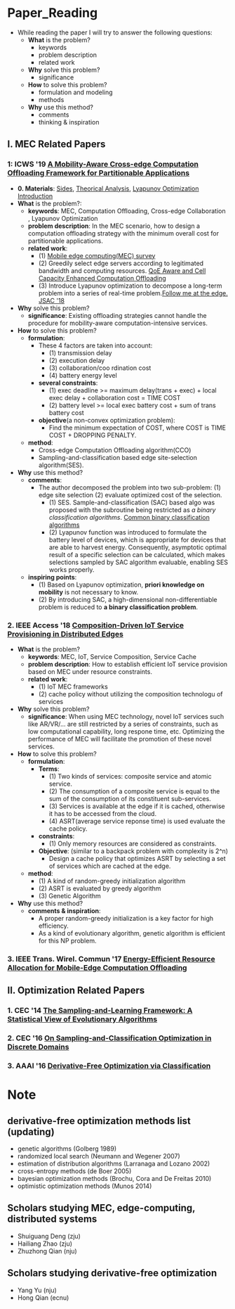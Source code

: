 # Paper_Reading
- While reading the paper I will try to answer the following questions:
  - **What** is the problem?
    - keywords
    - problem description
    - related work
  - **Why** solve this problem?
    - significance
  - **How** to solve this problem?
    - formulation and modeling
    - methods
  - **Why** use this method?
    - comments
    - thinking & inspiration

## I. MEC Related Papers
### 1: ICWS '19 [A Mobility-Aware Cross-edge Computation Offloading Framework for Partitionable Applications](https://www.researchgate.net/profile/Hailiang-Zhao-4/publication/335464610_A_Mobility-Aware_Cross-Edge_Computation_Offloading_Framework_for_Partitionable_Applications/links/5d7b8a024585155f1e3f2bca/A-Mobility-Aware-Cross-Edge-Computation-Offloading-Framework-for-Partitionable-Applications.pdf)
  - **0. Materials**: [Sides](http://hliangzhao.me/slides/cross_edge.pdf), [Theorical Analysis](http://hliangzhao.me/papers/Theoretical_analysis.pdf), [Lyapunov Optimization Introduction](http://hliangzhao.me/math/Lyapunov_optimization.pdf)
  - **What** is the problem?:
    - **keywords**: MEC, Computation Offloading, Cross-edge Collaboration , Lyapunov Optimization
    - **problem description**: In the MEC scenario, how to design a computation offloading strategy with the minimum overall cost for partitionable applications.
    - **related work**:
      - (1) [Mobile edge computing(MEC) survey](https://www.researchgate.net/publication/319299183_A_Survey_on_Mobile_Edge_Computing_The_Communication_Perspective)
      - (2) Greedily select edge servers according to legitimated bandwidth and computing resources. [QoE Aware and Cell Capacity Enhanced Computation Offloading](https://ieeexplore.ieee.org/document/8560111)
      - (3) Introduce Lyapunov optimization to decompose a long-term problem into a series of real-time problem.[Follow me at the edge. JSAC '18](https://www.researchgate.net/publication/327688157_Follow_Me_at_the_Edge_Mobility-Aware_Dynamic_Service_Placement_for_Mobile_Edge_Computing)
  - **Why** solve this problem?
    - **significance**: Existing offloading strategies cannot handle the procedure for mobility-aware computation-intensive services.
  - **How** to solve this problem?
    - **formulation**: 
      - These 4 factors are taken into account:
        - (1) transmission delay
        - (2) execution delay
        - (3) collaboration/coo rdination cost
        - (4) battery energy level
      - **several constraints**:
        - (1) exec deadline >= maximum delay(trans + exec) + local exec delay + collaboration cost = TIME COST
        - (2) battery level >= local exec battery cost + sum of trans battery cost
      - **objective**(a non-convex optimization problem):
        - Find the minimum expectation of COST, where COST is TIME COST + DROPPING PENALTY.
    - **method**:
      - Cross-edge Computation Offloading algorithm(CCO)
      - Sampling-and-classification based edge site-selection algorithm(SES).
  - **Why** use this method?
    - **comments**:
      - The author decomposed the problem into two sub-problem: (1) edge site selection (2) evaluate optimized cost of the selection.
        - (1) SES. Sample-and-classification (SAC) based algo was proposed with the subroutine being restricted as *a binary classification algorithms*. [Common binary classification algorithms](https://towardsdatascience.com/top-10-binary-classification-algorithms-a-beginners-guide-feeacbd7a3e2)
        - (2) Lyapunov function was introduced to formulate the battery level of devices, which is appropriate for devices that are able to harvest energy. Consequently, asymptotic optimal result of a specific selection can be calculated, which makes selections sampled by SAC algorithm evaluable, enabling SES works properly.
    - **inspiring points**:
         - (1) Based on Lyapunov optimization, **priori knowledge on mobility** is not necessary to know.
         - (2) By introducing SAC, a high-dimensional non-differentiable problem is reduced to **a binary classification problem**.

### 2. IEEE Access '18 [Composition-Driven IoT Service Provisioning in Distributed Edges](https://www.researchgate.net/publication/327787725_Composition-Driven_IoT_Service_Provisioning_in_Distributed_Edges)
  - **What** is the problem?
    - **keywords**: MEC, IoT, Service Composition, Service Cache
    - **problem description**: How to establish efficient IoT service provision based on MEC under resource constraints.
    - **related work**:
      - (1) IoT MEC frameworks
      - (2) cache policy without utilizing the composition technologu of services
  - **Why** solve this problem?
    - **significance**: When using MEC technology, novel IoT services such like AR/VR/... are still restricted by a series of constraints, such as low computational capability, long respone time, etc. Optimizing the performance of MEC will facilitate the promotion of these novel services.
  - **How** to solve this problem?
    - **formulation**:
      - **Terms**:
        - (1) Two kinds of services: composite service and atomic service.
        - (2) The consumption of a composite service is equal to the sum of the consumption of its constituent sub-services.
        - (3) Services is available at the edge if it is cached, otherwise it has to be accessed from the cloud.
        - (4) ASRT(average service reponse time) is used evaluate the cache policy. 
      - **constraints**:
        - (1) Only memory resources are considered as constraints.
      - **Objective**: (similar to a backpack problem with complexity is 2^n)
        - Design a cache policy that optimizes ASRT by selecting a set of services which are cached at the edge.
    - **method**:
      - (1) A kind of random-greedy initialization algorithm
      - (2) ASRT is evaluated by greedy algorithm
      - (3) Genetic Algorithm
  - **Why** use this method?
    - **comments & inspiration**:
      - A proper random-greedy initialization is a key factor for high efficiency.
      - As a kind of evolutionary algorithm, genetic algorithm is efficient for this NP problem.

### 3. IEEE Trans. Wirel. Commun '17 [Energy-Efficient Resource Allocation for Mobile-Edge Computation Offloading](https://ieeexplore.ieee.org/document/7762913)



## II. Optimization Related Papers
### 1. CEC '14 [The Sampling-and-Learning Framework: A Statistical View of Evolutionary Algorithms](https://www.researchgate.net/publication/259893738_The_Sampling-and-Learning_Framework_A_Statistical_View_of_Evolutionary_Algorithms#fullTextFileContent)

### 2. CEC '16 [On Sampling-and-Classification Optimization in Discrete Domains](https://www.researchgate.net/publication/303487011_On_Sampling-and-Classification_Optimization_in_Discrete_Domains)

### 3. AAAI '16 [Derivative-Free Optimization via Classification](https://www.researchgate.net/publication/303487232_Derivative-Free_Optimization_via_Classification)


# Note

## derivative-free optimization methods list (updating)
  - genetic algorithms (Golberg 1989)
  - randomized local search (Neumann and Wegener 2007)
  - estimation of distribution algorithms (Larranaga and Lozano 2002)
  - cross-entropy methods (de Boer 2005)
  - bayesian optimization methods (Brochu, Cora and De Freitas 2010)
  - optimistic optimization methods (Munos 2014)

## Scholars studying MEC, edge-computing, distributed systems
  - Shuiguang Deng (zju)
  - Hailiang Zhao (zju)
  - Zhuzhong Qian (nju)

## Scholars studying derivative-free optimization
  - Yang Yu (nju)
  - Hong Qian (ecnu)

